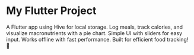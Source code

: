 # My Flutter Project
A Flutter app using Hive for local storage. Log meals, track calories, and visualize macronutrients with a pie chart. Simple UI with sliders for easy input. Works offline with fast performance. Built for efficient food tracking! 🚀
